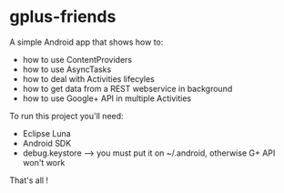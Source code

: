 gplus-friends 
=============

A simple Android app that shows how to:

* how to use ContentProviders
* how to use AsyncTasks
* how to deal with Activities lifecyles
* how to get data from a REST webservice in background
* how to use Google+ API in multiple Activities

To run this project you'll need:

* Eclipse Luna
* Android SDK
* debug.keystore --> you must put it on ~/.android, otherwise G+ API won't work

That's all !
